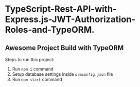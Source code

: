 # TypeScript-Rest-API-with-Express.js-JWT-Authorization-Roles-and-TypeORM. 
## Awesome Project Build with TypeORM

Steps to run this project:

1. Run `npm i` command
2. Setup database settings inside `ormconfig.json` file
3. Run `npm start` command
